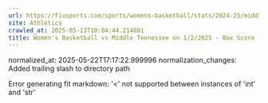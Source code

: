 ```yaml
---
url: https://fiusports.com/sports/womens-basketball/stats/2024-25/middle-tennessee/boxscore/12630/
site: Athletics
crawled_at: 2025-05-13T10:04:44.214881
title: Women's Basketball vs Middle Tennessee on 1/2/2025 - Box Score - FIU Athletics
---
```

normalized_at: 2025-05-22T17:17:22.999996
normalization_changes: Added trailing slash to directory path

Error generating fit markdown: '<' not supported between instances of 'int' and 'str'